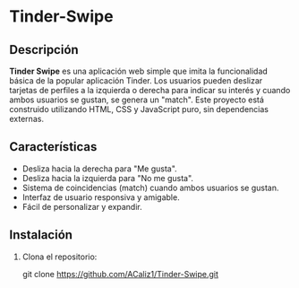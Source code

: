# Tinder-Swipe

## Descripción

**Tinder Swipe** es una aplicación web simple que imita la funcionalidad básica de la popular aplicación Tinder. Los usuarios pueden deslizar tarjetas de perfiles a la izquierda o derecha para indicar su interés y cuando ambos usuarios se gustan, se genera un "match". Este proyecto está construido utilizando HTML, CSS y JavaScript puro, sin dependencias externas.

## Características

- Desliza hacia la derecha para "Me gusta".
- Desliza hacia la izquierda para "No me gusta".
- Sistema de coincidencias (match) cuando ambos usuarios se gustan.
- Interfaz de usuario responsiva y amigable.
- Fácil de personalizar y expandir.

## Instalación

1. Clona el repositorio:

   git clone https://github.com/ACaliz1/Tinder-Swipe.git

